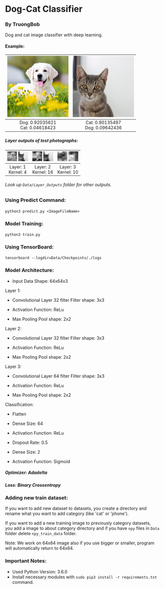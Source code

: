 # Dog-Cat Classifier
### By TruongBob

Dog and cat image classifier with deep learning.<br/>

#### Example:
| <img src="test_dog.jpg?raw=true" width="200">|<img src="test_cat.jpg?raw=true" width="200">|
|:-:|:-:|
|Dog: 0.92035621<br/>Cat: 0.04618423|Cat: 0.90135497<br/>Dog: 0.09642436|

##### Layer outputs of test photographs:

| <img src="Data/Layer_Outputs/Dog/Layer_1_Outputs/4.jpg?raw=true" width="32"> <img src="Data/Layer_Outputs/Cat/Layer_1_Outputs/4.jpg?raw=true" width="32">| <img src="Data/Layer_Outputs/Dog/Layer_2_Outputs/16.jpg?raw=true" width="32"> <img src="Data/Layer_Outputs/Cat/Layer_2_Outputs/16.jpg?raw=true" width="32">| <img src="Data/Layer_Outputs/Dog/Layer_3_Outputs/10.jpg?raw=true" width="32"> <img src="Data/Layer_Outputs/Cat/Layer_3_Outputs/10.jpg?raw=true" width="32">|
|:--:|:--:|:--:|
|Layer: 1<br/>Kernel: 4|Layer: 2<br/>Kernel: 16|Layer: 3<br/>Kernel: 10|

###### Look up `Data/Layer_Outputs` folder for other outputs.

### Using Predict Command:
`python3 predict.py <ImageFileName>`

### Model Training:
`python3 train.py`

### Using TensorBoard:
`tensorboard --logdir=Data/Checkpoints/./logs`

### Model Architecture:
- Input Data
Shape: 64x64x3

Layer 1:
- Convolutional Layer
32 filter
Filter shape: 3x3

- Activation
Function: ReLu

- Max Pooling
Pool shape: 2x2

Layer 2:
- Convolutional Layer
32 filter
Filter shape: 3x3

- Activation
Function: ReLu

- Max Pooling
Pool shape: 2x2

Layer 3:
- Convolutional Layer
64 filter
Filter shape: 3x3

- Activation
Function: ReLu

- Max Pooling
Pool shape: 2x2

Classification:
- Flatten

- Dense
Size: 64

- Activation
Function: ReLu

- Dropout
Rate: 0.5

- Dense
Size: 2

- Activation
Function: Sigmoid

##### Optimizer: Adadelta
##### Loss: Binary Crossentropy



### Adding new train dataset:
If you want to add new dataset to datasets, you create a directory and rename what you want to add category (like 'cat' or 'phone').

If you want to add a new training image to previously category datasets, you add a image to about category directory and if you have `npy` files in `Data` folder delete `npy_train_data` folder.

Note: We work on 64x64 image also if you use bigger or smaller, program will automatically return to 64x64.

### Important Notes:
- Used Python Version: 3.6.0
- Install necessary modules with `sudo pip3 install -r requirements.txt` command.
